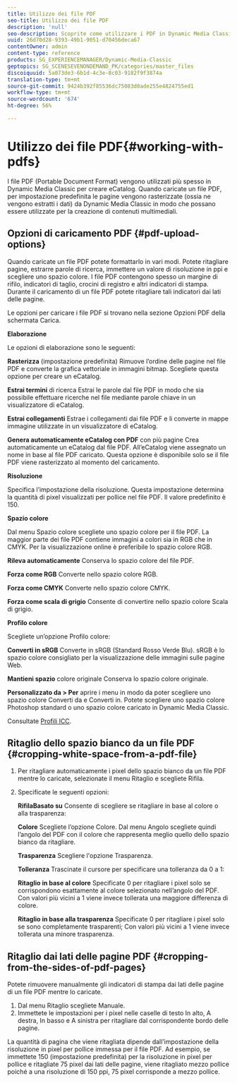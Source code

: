 ```yaml
---
title: Utilizzo dei file PDF
seo-title: Utilizzo dei file PDF
description: 'null'
seo-description: Scoprite come utilizzare i PDF in Dynamic Media Classic.
uuid: 26d70d28-9393-49b1-9051-d70456deca67
contentOwner: admin
content-type: reference
products: SG_EXPERIENCEMANAGER/Dynamic-Media-Classic
geptopics: SG_SCENESEVENONDEMAND_PK/categories/master_files
discoiquuid: 5a073de3-6b1d-4c3e-8c03-9182f9f3874a
translation-type: tm+mt
source-git-commit: 9424b392f85536dc75083d0ade255e4824755ed1
workflow-type: tm+mt
source-wordcount: '674'
ht-degree: 56%

---
```



# Utilizzo dei file PDF{#working-with-pdfs}

I file PDF (Portable Document Format) vengono utilizzati più spesso in Dynamic Media Classic per creare eCatalog. Quando caricate un file PDF, per impostazione predefinita le pagine vengono rasterizzate (ossia ne vengono estratti i dati) da Dynamic Media Classic in modo che possano essere utilizzate per la creazione di contenuti multimediali.

## Opzioni di caricamento PDF {#pdf-upload-options}

Quando caricate un file PDF potete formattarlo in vari modi. Potete ritagliare pagine, estrarre parole di ricerca, immettere un valore di risoluzione in ppi e scegliere uno spazio colore. I file PDF contengono spesso un margine di rifilo, indicatori di taglio, crocini di registro e altri indicatori di stampa. Durante il caricamento di un file PDF potete ritagliare tali indicatori dai lati delle pagine.

Le opzioni per caricare i file PDF si trovano nella sezione Opzioni PDF della schermata Carica.

**Elaborazione**

Le opzioni di elaborazione sono le seguenti:

**Rasterizza** (impostazione predefinita) Rimuove l’ordine delle pagine nel file PDF e converte la grafica vettoriale in immagini bitmap. Scegliete questa opzione per creare un eCatalog. 

**Estrai termini** di ricerca Estrai le parole dal file PDF in modo che sia possibile effettuare ricerche nel file mediante parole chiave in un visualizzatore di eCatalog.

**Estrai collegamenti** Estrae i collegamenti dai file PDF e li converte in mappe immagine utilizzate in un visualizzatore di eCatalog.

**Genera automaticamente eCatalog con PDF** con più pagine Crea automaticamente un eCatalog dal file PDF. All’eCatalog viene assegnato un nome in base al file PDF caricato. Questa opzione è disponibile solo se il file PDF viene rasterizzato al momento del caricamento.

**Risoluzione**

Specifica l’impostazione della risoluzione. Questa impostazione determina la quantità di pixel visualizzati per pollice nel file PDF. Il valore predefinito è 150.

**Spazio colore**

Dal menu Spazio colore scegliete uno spazio colore per il file PDF. La maggior parte dei file PDF contiene immagini a colori sia in RGB che in CMYK. Per la visualizzazione online è preferibile lo spazio colore RGB.

**Rileva automaticamente** Conserva lo spazio colore del file PDF.

**Forza come RGB** Converte nello spazio colore RGB.

**Forza come CMYK** Converte nello spazio colore CMYK.

**Forza come scala di grigio** Consente di convertire nello spazio colore Scala di grigio.

**Profilo colore**

Scegliete un’opzione Profilo colore:

**Converti in sRGB** Converte in sRGB (Standard Rosso Verde Blu). sRGB è lo spazio colore consigliato per la visualizzazione delle immagini sulle pagine Web.

**Mantieni spazio** colore originale Conserva lo spazio colore originale.

**Personalizzato da > Per** aprire i menu in modo da poter scegliere uno spazio colore Converti da e Converti in. Potete scegliere uno spazio colore Photoshop standard o uno spazio colore caricato in Dynamic Media Classic.

Consultate [Profili ICC](icc-profiles.md#icc_profiles).

## Ritaglio dello spazio bianco da un file PDF {#cropping-white-space-from-a-pdf-file}

1. Per ritagliare automaticamente i pixel dello spazio bianco da un file PDF mentre lo caricate, selezionate il menu Ritaglio e scegliete Rifila.
1. Specificate le seguenti opzioni:

   **RifilaBasato su** Consente di scegliere se ritagliare in base al colore o alla trasparenza:

   **Colore** Scegliete l’opzione Colore. Dal menu Angolo scegliete quindi l’angolo del PDF con il colore che rappresenta meglio quello dello spazio bianco da ritagliare.

   **Trasparenza** Scegliere l&#39;opzione Trasparenza.

   **Tolleranza** Trascinate il cursore per specificare una tolleranza da 0 a 1:

   **Ritaglio in base al colore** Specificate 0 per ritagliare i pixel solo se corrispondono esattamente al colore selezionato nell’angolo del PDF. Con valori più vicini a 1 viene invece tollerata una maggiore differenza di colore. 

   **Ritaglio in base alla trasparenza** Specificate 0 per ritagliare i pixel solo se sono completamente trasparenti; Con valori più vicini a 1 viene invece tollerata una minore trasparenza.

## Ritaglio dai lati delle pagine PDF {#cropping-from-the-sides-of-pdf-pages}

Potete rimuovere manualmente gli indicatori di stampa dai lati delle pagine di un file PDF mentre lo caricate.

1. Dal menu Ritaglio scegliete Manuale.
1. Immettete le impostazioni per i pixel nelle caselle di testo In alto, A destra, In basso e A sinistra per ritagliare dal corrispondente bordo delle pagine.

La quantità di pagina che viene ritagliata dipende dall’impostazione della risoluzione in pixel per pollice immessa per il file PDF. Ad esempio, se immettete 150 (impostazione predefinita) per la risoluzione in pixel per pollice e ritagliate 75 pixel dai lati delle pagine, viene ritagliato mezzo pollice poiché a una risoluzione di 150 ppi, 75 pixel corrisponde a mezzo pollice.
